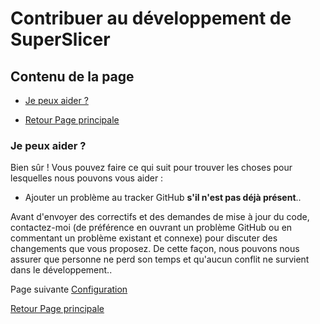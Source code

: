 # Contribuer au développement de SuperSlicer


## Contenu de la page

* [Je peux aider ?](#je_peux-aider)




* [Retour Page principale](superslicer.md)


### Je peux aider ?

Bien sûr ! Vous pouvez faire ce qui suit pour trouver les choses pour lesquelles nous pouvons vous aider :

* Ajouter un problème au tracker GitHub **s'il n'est pas déjà présent**..

Avant d'envoyer des correctifs et des demandes de mise à jour du code, contactez-moi (de préférence en ouvrant un problème GitHub ou en commentant un problème existant et connexe) pour discuter des changements que vous proposez. De cette façon, nous pouvons nous assurer que personne ne perd son temps et qu'aucun conflit ne survient dans le développement..

Page suivante  [Configuration](../configuration/configuration.md)


[Retour Page principale](superslicer.md)
